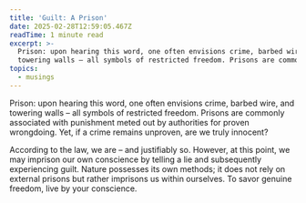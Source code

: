 ```yaml
---
title: 'Guilt: A Prison'
date: 2025-02-28T12:59:05.467Z
readTime: 1 minute read
excerpt: >-
  Prison: upon hearing this word, one often envisions crime, barbed wire, and
  towering walls – all symbols of restricted freedom. Prisons are commonly a...
topics:
  - musings
---
```

Prison: upon hearing this word, one often envisions crime, barbed wire, and towering walls – all symbols of restricted freedom. Prisons are commonly associated with punishment meted out by authorities for proven wrongdoing. Yet, if a crime remains unproven, are we truly innocent?
 
 According to the law, we are – and justifiably so. However, at this point, we may imprison our own conscience by telling a lie and subsequently experiencing guilt. Nature possesses its own methods; it does not rely on external prisons but rather imprisons us within ourselves. To savor genuine freedom, live by your conscience.
